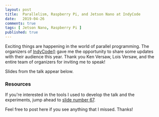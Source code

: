 ```yaml
---
layout: post
title:  Parallelism, Raspberry Pi, and Jetson Nano at IndyCode
date:   2019-04-26
comments: true
tags: [ Jetson Nano, Raspberry Pi ]
published: true
---
```


Exciting things are happening in the world of parallel programming. The organizers of [IndyCode()](https://indycode.amegala.com/) gave me the opportunity to share some updates with their audience this year. Thank you Ken Versaw, Lois Versaw, and the entire team of organizers for inviting me to speak!

Slides from the talk appear below. 

<script async class="speakerdeck-embed" data-id="80b67a72558040e9bf5c3c1f2f1d2d10" data-ratio="1.77777777777778" src="//speakerdeck.com/assets/embed.js"></script>

<!--more-->

### Resources

If you're interested in the tools I used to develop the talk and the
experiments, jump ahead to [slide number 67](https://speakerdeck.com/rayhightower/exploring-parallelism-at-indycode?slide=67).

Feel free to post here if you see anything that I missed. Thanks!

